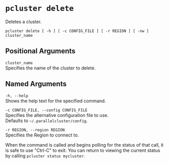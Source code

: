 # `pcluster delete`<a name="pcluster.delete"></a>

Deletes a cluster\.

```
pcluster delete [ -h ] [ -c CONFIG_FILE ] [ -r REGION ] [ -nw ] cluster_name
```

## Positional Arguments<a name="pcluster.delete.arg"></a>

`cluster_name`  
Specifies the name of the cluster to delete\.

## Named Arguments<a name="pcluster.delete.namedarg"></a>

`-h, --help`  
Shows the help text for the specified command\.

`-c CONFIG_FILE, --config CONFIG_FILE`  
Specifies the alternative configuration file to use\.  
Defaults to `~/.parallelcluster/config`\.

`-r REGION, --region REGION`  
Specifies the Region to connect to\.

When the command is called and begins polling for the status of that call, it is safe to use "Ctrl\-C" to exit\. You can return to viewing the current status by calling `pcluster status mycluster`\.